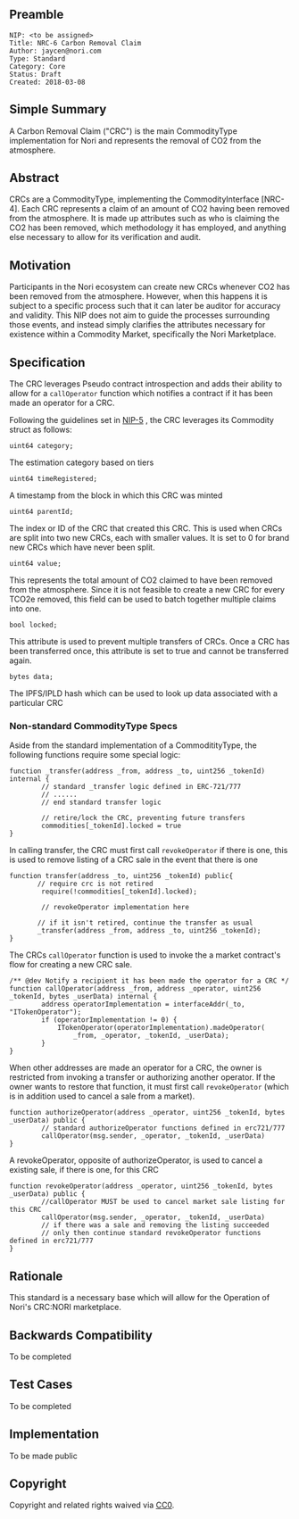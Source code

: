 ## Preamble

    NIP: <to be assigned>
    Title: NRC-6 Carbon Removal Claim
    Author: jaycen@nori.com
    Type: Standard
    Category: Core
    Status: Draft
    Created: 2018-03-08

## Simple Summary
A Carbon Removal Claim ("CRC") is the main CommodityType implementation for Nori and represents the removal of CO2 from the atmosphere. 

## Abstract
CRCs are a CommodityType, implementing the CommodityInterface [NRC-4]. Each CRC represents a claim of an amount of CO2 having been removed from the atmosphere. It is made up attributes such as who is claiming the CO2 has been removed, which methodology it has employed, and anything else necessary to allow for its verification and audit. 

## Motivation
Participants in the Nori ecosystem can create new CRCs whenever CO2 has been removed from the atmosphere. However, when this happens it is subject to a specific process such that it can later be auditor for accuracy and validity.  This NIP does not aim to guide the processes surrounding those events, and instead simply clarifies the attributes necessary for existence within a Commodity Market, specifically the Nori Marketplace. 

## Specification
The CRC leverages Pseudo contract introspection and adds their ability to allow for a `callOperator` function which notifies a contract if it has been made an operator for a CRC.

Following the guidelines set in [NIP-5]() , the CRC leverages its Commodity struct as follows:
```solidity
uint64 category;
```
The estimation category based on tiers
```solidity
uint64 timeRegistered;
```
A timestamp from the block in which this CRC was minted

```solidity
uint64 parentId;
```
The index or ID of the CRC that created this CRC. This is used when CRCs are split into two new CRCs, each with smaller values. It is set to 0 for brand new CRCs which have never been split. 
```solidity
uint64 value;
```
This represents the total amount of CO2 claimed to have been removed from the atmosphere. Since it is not feasible to create a new CRC for every TCO2e removed, this field can be used to batch together multiple claims into one.
```solidity
bool locked;
```
This attribute is used to prevent multiple transfers of CRCs. Once a CRC has been transferred once, this attribute is set to true and cannot be transferred again. 
```solidity
bytes data;
```
The IPFS/IPLD hash which can be used to look up data associated with a particular CRC

### Non-standard CommodityType Specs
Aside from the standard implementation of a CommoditityType, the following functions require some special logic:
```solidity
function _transfer(address _from, address _to, uint256 _tokenId) internal {
        // standard _transfer logic defined in ERC-721/777
        // ......
        // end standard transfer logic
       
        // retire/lock the CRC, preventing future transfers 
        commodities[_tokenId].locked = true
}
```
In calling transfer, the CRC must first call `revokeOperator` if there is one, this is used to remove listing of a CRC sale in the event that there is one
```solidity
function transfer(address _to, uint256 _tokenId) public{
       // require crc is not retired
        require(!commodities[_tokenId].locked);
       
        // revokeOperator implementation here
        
       // if it isn't retired, continue the transfer as usual
       _transfer(address _from, address _to, uint256 _tokenId);
}
```

The CRCs `callOperator` function is used to invoke the a market contract's flow for creating a new CRC sale.
```solidity
/** @dev Notify a recipient it has been made the operator for a CRC */
function callOperator(address _from, address _operator, uint256 _tokenId, bytes _userData) internal {
        address operatorImplementation = interfaceAddr(_to, "ITokenOperator");
        if (operatorImplementation != 0) {
            ITokenOperator(operatorImplementation).madeOperator(
                _from, _operator, _tokenId, _userData);
        }
}
```
When other addresses are made an operator for a CRC, the owner is restricted from invoking a transfer or authorizing another operator. If the owner wants to restore that function, it must first call `revokeOperator` (which is in addition used to cancel a sale from a market). 
```solidity
function authorizeOperator(address _operator, uint256 _tokenId, bytes _userData) public {
        // standard authorizeOperator functions defined in erc721/777
        callOperator(msg.sender, _operator, _tokenId, _userData)
}
```
A revokeOperator, opposite of authorizeOperator, is used to cancel a existing sale, if there is one, for this CRC
```solidity
function revokeOperator(address _operator, uint256 _tokenId, bytes _userData) public {
        //callOperator MUST be used to cancel market sale listing for this CRC
        callOperator(msg.sender, _operator, _tokenId, _userData)
        // if there was a sale and removing the listing succeeded
        // only then continue standard revokeOperator functions defined in erc721/777
}
```
## Rationale
This standard is a necessary base which will allow for the Operation of Nori's CRC:NORI marketplace.

## Backwards Compatibility
To be completed

## Test Cases
To be completed

## Implementation
To be made public

## Copyright
Copyright and related rights waived via [CC0](https://creativecommons.org/publicdomain/zero/1.0/).
